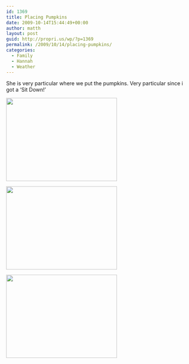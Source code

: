 ```yaml
---
id: 1369
title: Placing Pumpkins
date: 2009-10-14T15:44:49+00:00
author: matth
layout: post
guid: http://propri.us/wp/?p=1369
permalink: /2009/10/14/placing-pumpkins/
categories:
  - Family
  - Hannah
  - Weather
---
```

She is very particular where we put the pumpkins. Very particular since i got a &#8216;Sit Down!&#8217; 

[<img src="http://hippeelee.com/blog/wp-content/uploads/2009/10/l_1600_1200_9C4B6688-EC5D-42CF-AB8B-8FC170E1B68E.jpeg" alt="" width="300" height="225" class="alignnone size-full wp-image-364" />](http://hippeelee.com/blog/wp-content/uploads/2009/10/l_1600_1200_9C4B6688-EC5D-42CF-AB8B-8FC170E1B68E.jpeg)

[<img src="http://hippeelee.com/blog/wp-content/uploads/2009/10/l_1600_1200_AB7ABB1E-381F-446D-AC4D-7F6FDA624E2A.jpeg" alt="" width="300" height="225" class="alignnone size-full wp-image-364" />](http://hippeelee.com/blog/wp-content/uploads/2009/10/l_1600_1200_AB7ABB1E-381F-446D-AC4D-7F6FDA624E2A.jpeg)

[<img src="http://hippeelee.com/blog/wp-content/uploads/2009/10/l_1600_1200_C5892025-5D8E-4168-86A9-B5F9691447DB.jpeg" alt="" width="300" height="225" class="alignnone size-full wp-image-364" />](http://hippeelee.com/blog/wp-content/uploads/2009/10/l_1600_1200_C5892025-5D8E-4168-86A9-B5F9691447DB.jpeg)